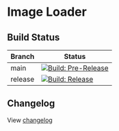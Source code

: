 # Image Loader

## Build Status

| Branch  | Status                                                                                                                                                                                                              |
|---------|---------------------------------------------------------------------------------------------------------------------------------------------------------------------------------------------------------------------|
| main    | [![Build: Pre-Release](https://github.com/credfeto/scratch/actions/workflows/build-and-publish-pre-release.yml/badge.svg)](https://github.com/credfeto/scratch/actions/workflows/build-and-publish-pre-release.yml) |
| release | [![Build: Release](https://github.com/credfeto/scratch/actions/workflows/build-and-publish-release.yml/badge.svg)](https://github.com/credfeto/scratch/actions/workflows/build-and-publish-release.yml)             |

## Changelog

View [changelog](CHANGELOG.md)
